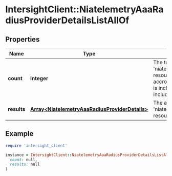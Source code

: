 # IntersightClient::NiatelemetryAaaRadiusProviderDetailsListAllOf

## Properties

| Name | Type | Description | Notes |
| ---- | ---- | ----------- | ----- |
| **count** | **Integer** | The total number of &#39;niatelemetry.AaaRadiusProviderDetails&#39; resources matching the request, accross all pages. The &#39;Count&#39; attribute is included when the HTTP GET request includes the &#39;$inlinecount&#39; parameter. | [optional] |
| **results** | [**Array&lt;NiatelemetryAaaRadiusProviderDetails&gt;**](NiatelemetryAaaRadiusProviderDetails.md) | The array of &#39;niatelemetry.AaaRadiusProviderDetails&#39; resources matching the request. | [optional] |

## Example

```ruby
require 'intersight_client'

instance = IntersightClient::NiatelemetryAaaRadiusProviderDetailsListAllOf.new(
  count: null,
  results: null
)
```

